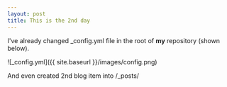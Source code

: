 ```yaml
---
layout: post
title: This is the 2nd day
---
```


I've already changed  _config.yml file in the root of **my** repository (shown below).

![_config.yml]({{ site.baseurl }}/images/config.png)

And even created 2nd blog item into /_posts/
